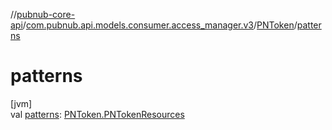 //[pubnub-core-api](../../../index.md)/[com.pubnub.api.models.consumer.access_manager.v3](../index.md)/[PNToken](index.md)/[patterns](patterns.md)

# patterns

[jvm]\
val [patterns](patterns.md): [PNToken.PNTokenResources](-p-n-token-resources/index.md)
